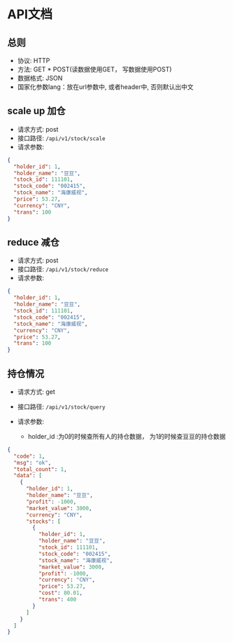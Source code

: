API文档
=========================

总则
---------------------------

* 协议: HTTP
* 方法: GET * POST(读数据使用GET， 写数据使用POST)
* 数据格式: JSON
* 国家化参数lang：放在url参数中, 或者header中, 否则默认出中文

scale up 加仓
--------------------------

* 请求方式: post
* 接口路径: ```/api/v1/stock/scale```
* 请求参数:

```json
{
  "holder_id": 1,
  "holder_name": "豆豆",
  "stock_id": 111101,
  "stock_code": "002415",
  "stock_name": "海康威视",
  "price": 53.27,
  "currency": "CNY",
  "trans": 100
}
```

reduce 减仓
--------------------------

* 请求方式: post
* 接口路径: ```/api/v1/stock/reduce```
* 请求参数:

```json
{
  "holder_id": 1,
  "holder_name": "豆豆",
  "stock_id": 111101,
  "stock_code": "002415",
  "stock_name": "海康威视",
  "currency": "CNY",
  "price": 53.27,
  "trans": 100
}
```

持仓情况
--------------------------

* 请求方式: get
* 接口路径: ```/api/v1/stock/query```
* 请求参数:

    - holder_id  :为0的时候查所有人的持仓数据， 为1的时候查豆豆的持仓数据

```json
{
  "code": 1,
  "msg": "ok",
  "total_count": 1,
  "data": [
    {
      "holder_id": 1,
      "holder_name": "豆豆",
      "profit": -1000,
      "market_value": 3000,
      "currency": "CNY",
      "stocks": [
        {
          "holder_id": 1,
          "holder_name": "豆豆",
          "stock_id": 111101,
          "stock_code": "002415",
          "stock_name": "海康威视",
          "market_value": 3000,
          "profit": -1000,
          "currency": "CNY",
          "price": 53.27,
          "cost": 80.01,
          "trans": 400
        }
      ]
    }
  ]
}
```
